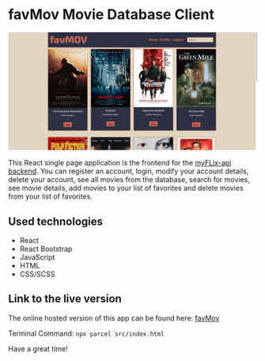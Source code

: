 # favMov Movie Database Client

![Screenshot](Screenshot.png)

This React single page application is the frontend for the [myFLix-api backend](https://github.com/micahglausier/myFlix-app).
You can register an account, login, modify your account details, delete your account, see all movies from the database, search for movies, see movie details, add movies to your list of favorites and delete movies from your list of favorites.

## Used technologies

- React
- React Bootstrap
- JavaScript
- HTML
- CSS/SCSS

## Link to the live version

The online hosted version of this app can be found here: [favMov](https://micahfavmov.netlify.app/)

Terminal Command: `npx parcel src/index.html`

Have a great time!

 